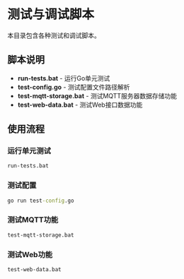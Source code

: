 # 测试与调试脚本

本目录包含各种测试和调试脚本。

## 脚本说明

- **run-tests.bat** - 运行Go单元测试
- **test-config.go** - 测试配置文件路径解析
- **test-mqtt-storage.bat** - 测试MQTT服务器数据存储功能
- **test-web-data.bat** - 测试Web接口数据功能

## 使用流程

### 运行单元测试
```cmd
run-tests.bat
```

### 测试配置
```cmd
go run test-config.go
```

### 测试MQTT功能
```cmd
test-mqtt-storage.bat
```

### 测试Web功能
```cmd
test-web-data.bat
```
